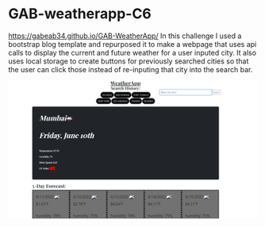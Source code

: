 # GAB-weatherapp-C6
https://gabeab34.github.io/GAB-WeatherApp/
In this challenge I used a bootstrap blog template and repurposed it to make a webpage that uses api calls to display the current and future weather for a user inputed city. It also uses local storage to create buttons for previously searched cities so that the user can click those instead of re-inputing that city into the search bar.

![challenge6](Screenshot-of-challenge6.png "My screenshot")
